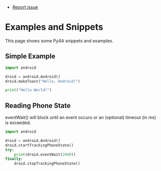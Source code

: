 * [Report issue](../README.md#create_issue)

Examples and Snippets
===

This page shows some Py4A snippets and examples.

Simple Example
---
```python
import android

droid = android.Android()
droid.makeToast("Hello, Android!")

print("Hello World!")
```

Reading Phone State
---
eventWait() will block until an event occurs or an (optional) timeout (in ms) is exceeded.

```python
import android

droid = android.Android()
droid.startTrackingPhoneState()
try:
    print(droid.eventWait(2000))
finally:
    droid.stopTrackingPhoneState()
```

<!---
 vi: ft=markdown:et:ts=4:fdm=marker
 -->
